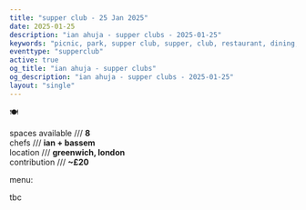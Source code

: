 ```yaml
---
title: "supper club - 25 Jan 2025"
date: 2025-01-25
description: "ian ahuja - supper clubs - 2025-01-25"
keywords: "picnic, park, supper club, supper, club, restaurant, dining, london, connection, ian ahuja, food, eat, friends"
eventtype: "supperclub"
active: true
og_title: "ian ahuja - supper clubs"
og_description: "ian ahuja - supper clubs - 2025-01-25"
layout: "single"
---
```


🍽️

spaces available /// **8**  
chefs /// **ian + bassem**  
location /// **greenwich, london**  
contribution /// **~£20**  

menu:

tbc